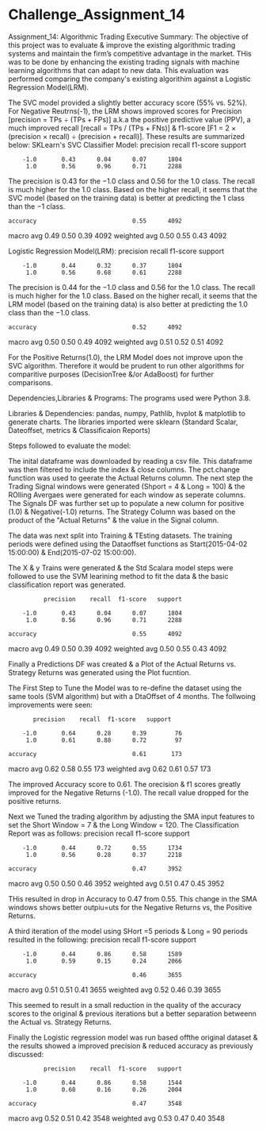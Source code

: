 # Challenge_Assignment_14
Assignment_14: Algorithmic Trading
Executive Summary: The objective of this project was to evaluate & improve the existing algorithmic trading systems and maintain the firm’s competitive advantage in the market. THis was to be done by enhancing the existing trading signals with machine learning algorithms that can adapt to new data. This evaluation was performed comparing the company's existing algorithim against a Logistic Regression Model(LRM). 

The SVC model provided a slightly better accuracy score (55%  vs. 52%). For Negative Reutrns(-1), the LRM shows improved scores for Precision [precision = TPs ÷ (TPs + FPs)] a.k.a the positive predictive value (PPV), a much improved recall [recall = TPs / (TPs + FNs)] &  f1-score [F1 = 2 × (precision × recall) ÷ (precision + recall)]. These results are summarized below:
SKLearn's SVC Classifier Model:
              precision    recall  f1-score   support

        -1.0       0.43      0.04      0.07      1804
         1.0       0.56      0.96      0.71      2288

The precision is 0.43 for the −1.0 class and 0.56 for the 1.0 class. The recall is much higher for the 1.0 class. Based on the higher recall, it seems that the SVC model (based on the training data) is better at predicting the 1 class than the −1 class.

    accuracy                           0.55      4092
   macro avg       0.49      0.50      0.39      4092
weighted avg       0.50      0.55      0.43      4092

Logistic Regression Model(LRM):
              precision    recall  f1-score   support

        -1.0       0.44      0.32      0.37      1804
         1.0       0.56      0.68      0.61      2288
The precision is 0.44 for the −1.0 class and 0.56 for the 1.0 class. The recall is much higher for the 1.0 class. Based on the higher recall, it seems that the LRM model (based on the training data) is also better at predicting the 1.0 class than the −1.0 class.

    accuracy                           0.52      4092
   macro avg       0.50      0.50      0.49      4092
weighted avg       0.51      0.52      0.51      4092

For the Positive Returns(1.0), the LRM Model does not improve upon the SVC algorithm. Therefore it would be prudent to run other algorithms for comparitive purposes (DecisionTree &/or AdaBoost) for further comparisons.

Dependencies,Libraries & Programs:
The  programs used were Python 3.8.

Libraries & Dependencies:  pandas, numpy, Pathlib, hvplot & matplotlib to generate charts. The libraries imported were sklearn (Standard Scalar, Dateoffset, metrics &  Classificaion Reports)

Steps followed to evaluate the model: 

The inital dataframe was downloaded by reading a csv file. This dataframe was then filtered to include the index & close columns. The pct.change function was used to geerate the Actual Returns column.
The next step the Trading Signal windows were generated (Shport = 4 & Long = 100) & the ROlling Avergaes were generated for each window as seperate columns. 
The Signals DF was further  set up to populate a new column for positive (1.0)  & Negative(-1.0) returns. The Strategy Column was based on the product of the "Actual Returns" & the value in the Signal column.

The data was next split into Training & TEsting datasets. The training periods were defined using the Dataoffset functions as Start(2015-04-02 15:00:00) & End(2015-07-02 15:00:00).

The X & y Trains were generated & the Std Scalara model steps were followed to use the SVM learining method to fit the data & the basic classification report was generated. 

              precision    recall  f1-score   support

        -1.0       0.43      0.04      0.07      1804
         1.0       0.56      0.96      0.71      2288

    accuracy                           0.55      4092
   macro avg       0.49      0.50      0.39      4092
weighted avg       0.50      0.55      0.43      4092


Finally a Predictions DF was created &  a Plot of the Actual Returns vs. Strategy Returns was generated using the Plot fucntion. 

The First Step to Tune the Model was to re-define the dataset using the same tools (SVM algorithm) but with a DtaOffset of 4 months. The follwoing improvements were seen: 

           precision    recall  f1-score   support

        -1.0       0.64      0.28      0.39        76
         1.0       0.61      0.88      0.72        97

    accuracy                           0.61       173
   macro avg       0.62      0.58      0.55       173
weighted avg       0.62      0.61      0.57       173

The improved Accuracy score to 0.61. The orecision & f1 scores greatly improved for the Negative Returns (-1.0). The recall value dropped for the positive returns.  

Next we Tuned the trading algorithm by adjusting the SMA input features to set the Short Window = 7 &  the Long Window = 120. The Classification Report was as follows:
             precision    recall  f1-score   support

        -1.0       0.44      0.72      0.55      1734
         1.0       0.56      0.28      0.37      2218

    accuracy                           0.47      3952
   macro avg       0.50      0.50      0.46      3952
weighted avg       0.51      0.47      0.45      3952

THis resulted in  drop in Accuracy to 0.47 from 0.55. This change in the SMA windows shows better outpiu=uts for the Negative Returns vs, the Positive Returns.

A third iteration of the model using SHort =5 periods &  Long = 90 periods resulted in the following:
         precision    recall  f1-score   support

        -1.0       0.44      0.86      0.58      1589
         1.0       0.59      0.15      0.24      2066

    accuracy                           0.46      3655
   macro avg       0.51      0.51      0.41      3655
weighted avg       0.52      0.46      0.39      3655

This seemed to result in a small reduction in the quality of the accuracy scores to the original & previous iterations but a better separation betweenn the Actual vs. Strategy Returns. 


Finally the Logistic regression model was run based offthe original dataset & the results showed a improved precision & reduced accuracy as previously discussed:

              precision    recall  f1-score   support

        -1.0       0.44      0.86      0.58      1544
         1.0       0.60      0.16      0.26      2004

    accuracy                           0.47      3548
   macro avg       0.52      0.51      0.42      3548
weighted avg       0.53      0.47      0.40      3548